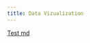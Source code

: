 ```yaml
---
title: Data Vizualization
---
```

<a href="/workspaces/callysto.github.io/content/post/content_1.md" target="_blank">Test md</a>